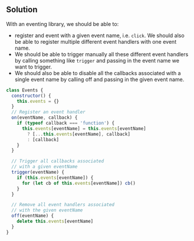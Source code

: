 ## Solution

With an eventing library, we should be able to:
-  register and event with a given event name, i.e. `click`. We should also be able to register multiple different event handlers with one event name.
-  We should be able to trigger manually all these different event handlers by calling something like `trigger` and passing in the event name we want to trigger.
- We should also be able to disable all the callbacks associated with a single event name by calling off and passing in the given event name.

```js
class Events {
  constructor() {
    this.events = {}
  }
  // Register an event handler
  on(eventName, callback) {
    if (typeof callback === 'function') {
      this.events[eventName] = this.events[eventName]
        ? [...this.events[eventName], callback]
        : [callback]
    }
  }

  // Trigger all callbacks associated
  // with a given eventName
  trigger(eventName) {
    if (this.events[eventName]) {
      for (let cb of this.events[eventName]) cb()
    }
  }

  // Remove all event handlers associated
  // with the given eventName
  off(eventName) {
    delete this.events[eventName]
  }
}

```